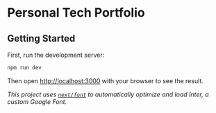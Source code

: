 # Personal Tech Portfolio

## Getting Started

First, run the development server:

```bash
npm run dev
```

Then open [http://localhost:3000](http://localhost:3000) with your browser to see the result.

*This project uses [`next/font`](https://nextjs.org/docs/basic-features/font-optimization) to automatically optimize and load Inter, a custom Google Font.*
